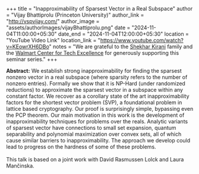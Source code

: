 +++
title = "Inapproximability of Sparsest Vector in a Real Subspace"
author = "Vijay Bhattiprolu (Princeton University)"
author_link = "http://vspvijay.com/"
author_image = "assets/authorImages/vijayBhattiprolu.png"
date = "2024-11-04T11:00:00+05:30"
date_end = "2024-11-04T12:00:00+05:30"
location = "YouTube Video Link"
location_link = "https://www.youtube.com/watch?v=KEowrXH6DBo"
notes = "We are grateful to the <a href = "https://www.accel.com/people/shekhar-kirani" target= "_blank">Shekhar Kirani</a> family and the <a href = "https://www.csa.iisc.ac.in/cfe-walmart/" target= "_blank">Walmart Center for Tech Excellence</a> for generously supporting this seminar series."
+++

<b>Abstract:</b>
We establish strong inapproximability for finding the sparsest nonzero vector in a real subspace (where sparsity refers 
to the number of nonzero entries). Formally we show that it is NP-Hard (under randomized reductions) to approximate 
the sparsest vector in a subspace within any constant factor. We recover as a corollary state of the art 
inapproximability factors for the shortest vector problem (SVP), a foundational problem in lattice based cryptography. 
Our proof is surprisingly simple, bypassing even the PCP theorem. Our main motivation in this work is the development 
of inapproximability techniques for problems over the reals. Analytic variants of sparsest vector have connections to 
small set expansion, quantum separability and polynomial maximization over convex sets, all of which cause similar 
barriers to inapproximability. The approach we develop could lead to progress on the hardness of some of these problems.
<br><br>
This talk is based on a joint work with David Rasmussen Lolck and Laura Mančinska.